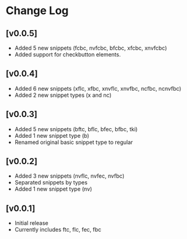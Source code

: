 # Change Log

## [v0.0.5]

- Added 5 new snippets (fcbc, nvfcbc, bfcbc, xfcbc, xnvfcbc)
- Added support for checkbutton elements.

## [v0.0.4]

- Added 6 new snippets (xflc, xfbc, xnvflc, xnvfbc, ncfbc, ncnvfbc)
- Added 2 new snippet types (x and nc)

## [v0.0.3]

- Added 5 new snippets (bftc, bflc, bfec, bfbc, tki)
- Added 1 new snippet type (b)
- Renamed original basic snippet type to regular

## [v0.0.2]

- Added 3 new snippets (nvflc, nvfec, nvfbc)
- Separated snippets by types
- Added 1 new snippet type (nv)


## [v0.0.1]

- Initial release
- Currently includes ftc, flc, fec, fbc